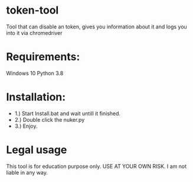 # token-tool
Tool that can disable an token, gives you information about it and logs you into it via chromedriver

# Requirements:

Windows 10
Python 3.8

# Installation:

-  1.) Start Install.bat and wait untill it finished.
-  2.) Double click the nuker.py
-  3.) Enjoy.

# Legal usage

This tool is for education purpose only.
USE AT YOUR OWN RISK.
I am not liable in any way.

